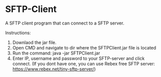 # SFTP-Client
A SFTP client program that can connect to a SFTP server.

Instructions:
1. Downlaod the jar file.
2. Open CMD and navigate to dir where the SFTPClient.jar file is located
3. Run the command: java -jar SFTPClient.jar 
4. Enter IP, username and password to your SFTP-server and click connect. (If you dont have one, you can use Rebex free SFTP server: https://www.rebex.net/tiny-sftp-server/)
